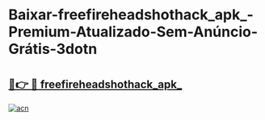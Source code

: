 # Baixar-freefireheadshothack_apk_-Premium-Atualizado-Sem-Anúncio-Grátis-3dotn

# <h2><a href="https://nun705.esa.edu.pl?src=freefireheadshothack_apk_&ref=3dotn">🔗👉 🔴 freefireheadshothack_apk_</a></h2>

[![acn](https://github.com/user-attachments/assets/0f9c940e-d8b0-45ae-aac7-cd30a18b3e1c)](https://nun705.esa.edu.pl?src=freefireheadshothack_apk_&ref=3dotn)

